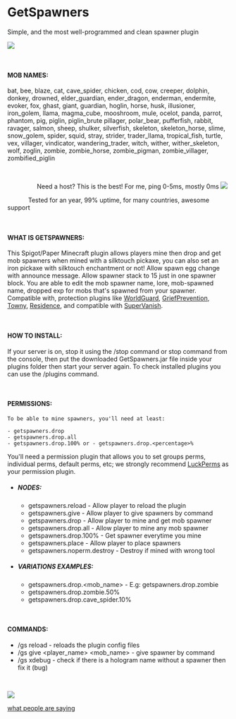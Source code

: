 # GetSpawners
Simple, and the most well-programmed and clean spawner plugin

[![](https://img.shields.io/discord/677642178083946580?color=%23768ACF&label=Discord)](https://discord.gg/ZMbDcFgJ8Q)

&nbsp;
#### MOB NAMES:
bat, bee, blaze, cat, cave_spider, chicken, cod, cow, creeper, dolphin, donkey, drowned, elder_guardian, ender_dragon, enderman, endermite, evoker, fox, ghast, giant, guardian, hoglin, horse, husk, illusioner, iron_golem, llama, magma_cube, mooshroom, mule, ocelot, panda, parrot, phantom, pig, piglin, piglin_brute pillager, polar_bear, pufferfish, rabbit, ravager, salmon, sheep, shulker, silverfish, skeleton, skeleton_horse, slime, snow_golem, spider, squid, stray, strider, trader_llama, tropical_fish, turtle, vex, villager, vindicator, wandering_trader, witch, wither, wither_skeleton, wolf, zoglin, zombie, zombie_horse, zombie_pigman, zombie_villager, zombified_piglin

&nbsp;

&nbsp;&nbsp;&nbsp;&nbsp;&nbsp;&nbsp;&nbsp;&nbsp;&nbsp;&nbsp;&nbsp;&nbsp;&nbsp;&nbsp;&nbsp;&nbsp; Need a host? This is the best! For me, ping 0-5ms, mostly 0ms
[![](https://cdn.apexminecrafthosting.com/img/theme/apex-hosting-mobile.png)](https://billing.apexminecrafthosting.com/aff.php?aff=2030)


&nbsp;&nbsp;&nbsp;&nbsp;&nbsp;&nbsp;&nbsp;&nbsp;&nbsp;&nbsp;&nbsp;&nbsp;Tested for an year, 99% uptime, for many countries, awesome support

&nbsp;
#### WHAT IS GETSPAWNERS:
This Spigot/Paper Minecraft plugin allows players mine then drop and get mob spawners when mined with a silktouch pickaxe, you can also set an iron pickaxe with silktouch enchantment or not!
Allow spawn egg change with announce message.
Allow spawner stack to 15 just in one spawner block.
You are able to edit the mob spawner name, lore, mob-spawned name, dropped exp for mobs that's spawned from your spawner.
Compatible with, protection plugins like [WorldGuard](https://dev.bukkit.org/projects/worldguard), [GriefPrevention](https://www.spigotmc.org/resources/griefprevention.1884/), [Towny](https://www.spigotmc.org/resources/towny-advanced.72694/), [Residence](https://www.spigotmc.org/resources/residence-1-7-10-up-to-1-16.11480/), and compatible with [SuperVanish](https://www.spigotmc.org/resources/supervanish-be-invisible.1331/).

&nbsp;
#### HOW TO INSTALL:
If your server is on, stop it using the /stop command or stop command from the console, then put the downloaded GetSpawners.jar file inside your plugins folder then start your server again. To check installed plugins you can use the /plugins command.

&nbsp;
#### PERMISSIONS:
`To be able to mine spawners, you'll need at least:`
```
- getspawners.drop
- getspawners.drop.all
- getspawners.drop.100% or - getspawners.drop.<percentage>%
```

You'll need a permission plugin that allows you to set groups perms, individual perms, default perms, etc; we strongly recommend [LuckPerms](https://www.spigotmc.org/resources/luckperms.28140/) as your permission plugin.
* ##### NODES:
    * getspawners.reload - Allow player to reload the plugin
    * getspawners.give - Allow player to give spawners by command
    * getspawners.drop - Allow player to mine and get mob spawner
    * getspawners.drop.all - Allow player to mine any mob spawner
    * getspawners.drop.100% - Get spawner everytime you mine
    * getspawners.place - Allow player to place spawners
    * getspawners.noperm.destroy - Destroy if mined with wrong tool
* ##### VARIATIONS EXAMPLES:
    * getspawners.drop.<mob_name> - E.g: getspawners.drop.zombie
    * getspawners.drop.zombie.50%
    * getspawners.drop.cave_spider.10%

&nbsp;
#### COMMANDS:
* /gs reload - reloads the plugin config files
* /gs give <player_name> <mob_name> <amount> - give spawner by command
* /gs xdebug - check if there is a hologram name without a spawner then fix it (bug)

&nbsp;

[![](https://cdn.apexminecrafthosting.com/img/theme/apex-hosting-skyscrapper.png)](https://billing.apexminecrafthosting.com/aff.php?aff=2030)

[what people are saying](https://apexminecrafthosting.com/testimonials/)
